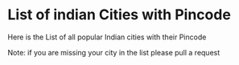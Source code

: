 # List of indian Cities with Pincode

Here is the List of all popular Indian cities with their Pincode

Note: if you are missing your city in the list please pull a request


